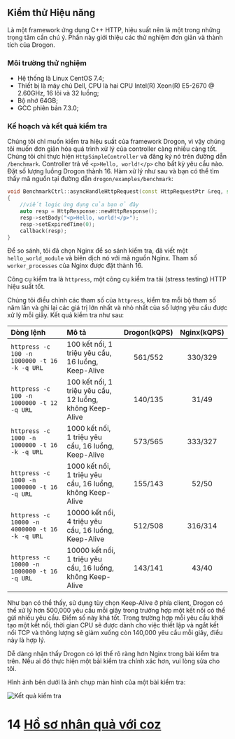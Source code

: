 ## Kiểm thử Hiệu năng

Là một framework ứng dụng C++ HTTP, hiệu suất nên là một trong những trọng tâm cần chú ý. Phần này giới thiệu các thử nghiệm đơn giản và thành tích của Drogon.

### Môi trường thử nghiệm

* Hệ thống là Linux CentOS 7.4;
* Thiết bị là máy chủ Dell, CPU là hai CPU Intel(R) Xeon(R) E5-2670 @ 2.60GHz, 16 lõi và 32 luồng;
* Bộ nhớ 64GB;
* GCC phiên bản 7.3.0;

### Kế hoạch và kết quả kiểm tra

Chúng tôi chỉ muốn kiểm tra hiệu suất của framework Drogon, vì vậy chúng tôi muốn đơn giản hóa quá trình xử lý của controller càng nhiều càng tốt. Chúng tôi chỉ thực hiện `HttpSimpleController` và đăng ký nó trên đường dẫn `/benchmark`. Controller trả về `<p>Hello, world!</p>` cho bất kỳ yêu cầu nào. Đặt số lượng luồng Drogon thành 16. Hàm xử lý như sau và bạn có thể tìm thấy mã nguồn tại đường dẫn `drogon/examples/benchmark`:

```c++
void BenchmarkCtrl::asyncHandleHttpRequest(const HttpRequestPtr &req, std::function<void (const HttpResponsePtr &)> &&callback)
{
    //viết logic ứng dụng của bạn ở đây
    auto resp = HttpResponse::newHttpResponse();
    resp->setBody("<p>Hello, world!</p>");
    resp->setExpiredTime(0);
    callback(resp);
}
```

Để so sánh, tôi đã chọn Nginx để so sánh kiểm tra, đã viết một `hello_world_module` và biên dịch nó với mã nguồn Nginx. Tham số `worker_processes` của Nginx được đặt thành 16.

Công cụ kiểm tra là `httpress`, một công cụ kiểm tra tải (stress testing) HTTP hiệu suất tốt.

Chúng tôi điều chỉnh các tham số của `httpress`, kiểm tra mỗi bộ tham số năm lần và ghi lại các giá trị lớn nhất và nhỏ nhất của số lượng yêu cầu được xử lý mỗi giây. Kết quả kiểm tra như sau:

| Dòng lệnh                                 | Mô tả                                                    | Drogon(kQPS) | Nginx(kQPS) |
| :------------------------------------------- | :------------------------------------------------------------- | :----------: | :---------: |
| `httpress -c 100 -n 1000000 -t 16 -k -q URL`   | 100 kết nối, 1 triệu yêu cầu, 16 luồng, Keep-Alive     |   561/552    |   330/329   |
| `httpress -c 100 -n 1000000 -t 12 -q URL`      | 100 kết nối, 1 triệu yêu cầu, 12 luồng, không Keep-Alive |   140/135    |    31/49    |
| `httpress -c 1000 -n 1000000 -t 16 -k -q URL`  | 1000 kết nối, 1 triệu yêu cầu, 16 luồng, Keep-Alive    |   573/565    |   333/327   |
| `httpress -c 1000 -n 1000000 -t 16 -q URL`     | 1000 kết nối, 1 triệu yêu cầu, 16 luồng, không Keep-Alive |   155/143    |    52/50    |
| `httpress -c 10000 -n 4000000 -t 16 -k -q URL` | 10000 kết nối, 4 triệu yêu cầu, 16 luồng, Keep-Alive   |   512/508    |   316/314   |
| `httpress -c 10000 -n 1000000 -t 16 -q URL`    | 10000 kết nối, 1 triệu yêu cầu, 16 luồng, không Keep-Alive|   143/141    |    43/40    |

Như bạn có thể thấy, sử dụng tùy chọn Keep-Alive ở phía client, Drogon có thể xử lý hơn 500,000 yêu cầu mỗi giây trong trường hợp một kết nối có thể gửi nhiều yêu cầu. Điểm số này khá tốt. Trong trường hợp mỗi yêu cầu khởi tạo một kết nối, thời gian CPU sẽ được dành cho việc thiết lập và ngắt kết nối TCP và thông lượng sẽ giảm xuống còn 140,000 yêu cầu mỗi giây, điều này là hợp lý.

Dễ dàng nhận thấy Drogon có lợi thế rõ ràng hơn Nginx trong bài kiểm tra trên. Nếu ai đó thực hiện một bài kiểm tra chính xác hơn, vui lòng sửa cho tôi.

Hình ảnh bên dưới là ảnh chụp màn hình của một bài kiểm tra:

![Kết quả kiểm tra](images/benchmark.png)

# 14 [Hồ sơ nhân quả với coz](VI-14-Coz)


